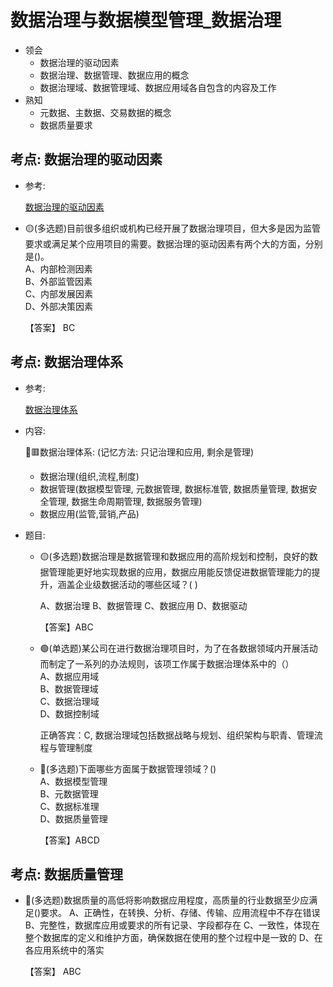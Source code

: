 # 数据治理与数据模型管理_数据治理


- 领会
    - 数据治理的驱动因素
    - 数据治理、数据管理、数据应用的概念
    - 数据治理域、数据管理域、数据应用域各自包含的内容及工作
- 熟知
    - 元数据、主数据、交易数据的概念
    - 数据质量要求

## 考点: 数据治理的驱动因素

- 参考: 
    
    [数据治理的驱动因素](../level2知识点/12数据治理的驱动因素.md#121-数据治理的驱动因素)


- 🟡(多选题)目前很多组织或机构已经开展了数据治理项目，但大多是因为监管要求或满足某个应用项目的需要。数据治理的驱动因素有两个大的方面，分别是()。  
    A、内部检测因素  
    B、外部监管因素  
    C、内部发展因素  
    D、外部决策因素

    【答案】 BC 


## 考点: 数据治理体系

- 参考: 

    [数据治理体系](../level2知识点/12数据治理的驱动因素.md#122-数据治理体系)

- 内容:

    🔴🟥数据治理体系: (记忆方法: 只记治理和应用, 剩余是管理)
    - 数据治理(组织,流程,制度)
    - 数据管理(数据模型管理, 元数据管理, 数据标准管, 数据质量管理, 数据安全管理, 数据生命周期管理, 数据服务管理)
    - 数据应用(监管,营销,产品)

- 题目:
    - 🟡(多选题)数据治理是数据管理和数据应用的高阶规划和控制，良好的数据管理能更好地实现数据的应用，数据应用能反馈促进数据管理能力的提升，涵盖企业级数据活动的哪些区域？( ) 

        A、数据治理
        B、数据管理
        C、数据应用
        D、数据驱动

        【答案】ABC 


    - 🟢(单选题)某公司在进行数据治理项目时，为了在各数据领域内开展活动而制定了一系列的办法规则，该项工作属于数据治理体系中的（）  
        A、数据应用域  
        B、数据管理域  
        C、数据治理域  
        D、数据控制域

        正确答宾：C, 数据治理域包括数据战略与规划、组织架构与职青、管理流程与管理制度

    - 🔴(多选题)下面哪些方面属于数据管理领域？()   
        A、数据模型管理  
        B、元数据管理  
        C、数据标准理  
        D、数据质量管理

        【答案】ABCD


## 考点: 数据质量管理



- 🔴(多选题)数据质量的高低将影响数据应用程度，高质量的行业数据至少应满足()要求。
    A、正确性，在转换、分析、存储、传输、应用流程中不存在错误
    B、完整性，数据库应用或要求的所有记录、字段都存在
    C、一致性，体现在整个数据库的定义和维护方面，确保数据在使用的整个过程中是一致的
    D、在各应用系统中的落实

    【答案】 ABC 